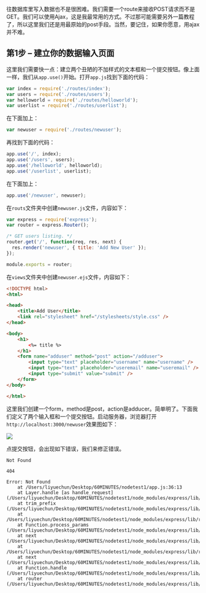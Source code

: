 往数据库里写入数据也不是很困难。我们需要一个route来接收POST请求而不是GET。我们可以使用Ajax，这是我最常用的方式。不过那可能需要另外一篇教程了，所以这里我们还是用最原始的post手段。当然，要记住，如果你愿意，用ajax并不难。

## 第1步 – 建立你的数据输入页面

这里我们需要快一点：建立两个丑陋的不加样式的文本框和一个提交按钮。像上面一样，我们从`app.use()`开始。打开`app.js`找到下面的代码：

```js
var index = require('./routes/index');
var users = require('./routes/users');
var helloworld = require('./routes/helloworld');
var userlist = require('./routes/userlist');
```

在下面加上：

```js
var newuser = require('./routes/newuser');
```

再找到下面的代码：

```js
app.use('/', index);
app.use('/users', users);
app.use('/helloworld', helloworld);
app.use('/userlist', userlist);
```

在下面加上：

```js
app.use('/newuser', newuser);
```

在`routs`文件夹中创建`newuser.js`文件，内容如下：

```js
var express = require('express');
var router = express.Router();

/* GET users listing. */
router.get('/', function(req, res, next) {
  res.render('newuser', { title: 'Add New User' });
});

module.exports = router;
```

在`views`文件夹中创建`newuser.ejs`文件，内容如下：

```html
<!DOCTYPE html>
<html>

<head>
    <title>Add User</title>
    <link rel="stylesheet" href="/stylesheets/style.css" />
</head>

<body>
    <h1>
        <%= title %>
    </h1>
    <form name="adduser" method="post" action="/adduser">
        <input type="text" placeholder="username" name="username" />
        <input type="text" placeholder="useremail" name="useremail" />
        <input type="submit" value="submit" />
    </form>
</body>

</html>
```

这里我们创建一个form，method是post，action是adducer。简单明了。下面我们定义了两个输入框和一个提交按钮。启动服务器，浏览器打开`http://localhost:3000/newuser`效果图如下：

![](http://om1c35wrq.bkt.clouddn.com/WechatIMG152.jpeg)

点提交按钮，会出现如下错误，我们来修正错误。

```text
Not Found

404

Error: Not Found
    at /Users/liyuechun/Desktop/60MINUTES/nodetest1/app.js:36:13
    at Layer.handle [as handle_request] (/Users/liyuechun/Desktop/60MINUTES/nodetest1/node_modules/express/lib/router/layer.js:95:5)
    at trim_prefix (/Users/liyuechun/Desktop/60MINUTES/nodetest1/node_modules/express/lib/router/index.js:317:13)
    at /Users/liyuechun/Desktop/60MINUTES/nodetest1/node_modules/express/lib/router/index.js:284:7
    at Function.process_params (/Users/liyuechun/Desktop/60MINUTES/nodetest1/node_modules/express/lib/router/index.js:335:12)
    at next (/Users/liyuechun/Desktop/60MINUTES/nodetest1/node_modules/express/lib/router/index.js:275:10)
    at /Users/liyuechun/Desktop/60MINUTES/nodetest1/node_modules/express/lib/router/index.js:635:15
    at next (/Users/liyuechun/Desktop/60MINUTES/nodetest1/node_modules/express/lib/router/index.js:260:14)
    at Function.handle (/Users/liyuechun/Desktop/60MINUTES/nodetest1/node_modules/express/lib/router/index.js:174:3)
    at router (/Users/liyuechun/Desktop/60MINUTES/nodetest1/node_modules/express/lib/router/index.js:47:12)
```